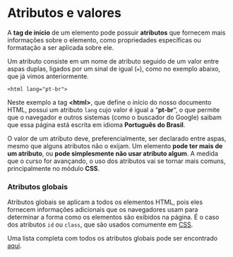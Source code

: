 # Atributos e valores

A **tag de início** de um elemento pode possuir **atributos** que fornecem mais informações sobre o elemento, como propriedades específicas ou formatação a ser aplicada sobre ele.

Um atributo consiste em um nome de atributo seguido de um valor entre aspas duplas, ligados por um sinal de igual \(`=`\), como no exemplo abaixo, que já vimos anteriormente.

```markup
<html lang="pt-br">
```

Neste exemplo a tag **&lt;html&gt;**, que define o início do nosso documento HTML, possui um atributo `lang` cujo valor é igual a “**pt-br**“, o que permite que o navegador e outros sistemas \(como o buscador do Google\) saibam que essa página está escrita em idioma **Português do Brasil**. 

O valor de um atributo deve, preferencialmente, ser declarado entre aspas, mesmo que alguns atributos não o exijam. Um elemento **pode ter mais de um atributo**, ou **pode simplesmente não usar atributo algum**. A medida que o curso for avançando, o uso dos atributos vai se tornar mais comuns, principalmente no módulo **CSS**.

### Atributos globais

Atributos globais se aplicam a todos os elementos HTML, pois eles fornecem informações adicionais que os navegadores usam para determinar a forma como os elementos são exibidos na página. É o caso dos atributos `id` ou `class`, que são usados comumente em [CSS](../css/introducao-a-css.md).

Uma lista completa com todos os atributos globais pode ser encontrado [aqui](https://www.w3schools.com/tags/ref_standardattributes.asp).


